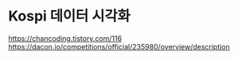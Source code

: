 # Kospi 데이터 시각화
https://chancoding.tistory.com/116
https://dacon.io/competitions/official/235980/overview/description
